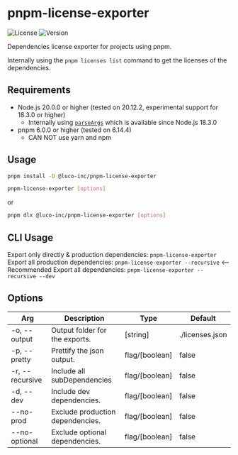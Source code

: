 # pnpm-license-exporter

![License](https://img.shields.io/npm/l/@luco-inc/pnpm-license-exporter?style=for-the-badge)
![Version](https://img.shields.io/npm/v/@luco-inc/pnpm-license-exporter?color=blue&label=Version&logo=npm&style=for-the-badge)

Dependencies license exporter for projects using pnpm.

Internally using the `pnpm licenses list` command to get the licenses of the dependencies.


## Requirements

- Node.js 20.0.0 or higher (tested on 20.12.2, experimental support for 18.3.0 or higher)
  - Internally using [`parseArgs`](https://nodejs.org/api/util.html#utilparseargsconfig) which is available since Node.js 18.3.0
- pnpm 6.0.0 or higher (tested on 6.14.4)
  - CAN NOT use yarn and npm

## Usage

```bash
pnpm install -D @luco-inc/pnpm-license-exporter

pnpm-license-exporter [options]
```

or 

```bash
pnpm dlx @luco-inc/pnpm-license-exporter [options]
```


## CLI Usage
Export only directly & production dependencies: `pnpm-license-exporter`
Export all production dependencies: `pnpm-license-exporter --recursive` <-- Recommended
Export all dependencies: `pnpm-license-exporter --recursive --dev`

## Options
| Arg             | Description                      | Type           | Default         |
|-----------------|----------------------------------|----------------|-----------------|
| -o, --output    | Output folder for the exports.   | [string]       | ./licenses.json |
| -p, --pretty    | Prettify the json output.        | flag/[boolean] | false           |
| -r, --recursive | Include all subDependencies      | flag/[boolean] | false           |
| -d, --dev       | Include dev dependencies.        | flag/[boolean] | false           |
| --no-prod       | Exclude production dependencies. | flag/[boolean] | false           |
| --no-optional   | Exclude optional dependencies.   | flag/[boolean] | false           |

